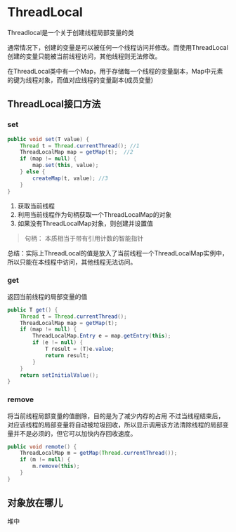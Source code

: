 # ThreadLocal

Threadlocal是一个关于创建线程局部变量的类

通常情况下，创建的变量是可以被任何一个线程访问并修改。而使用ThreadLocal创建的变量只能被当前线程访问，其他线程则无法修改。

在ThreadLocal类中有一个Map，用于存储每一个线程的变量副本，Map中元素的键为线程对象，而值对应线程的变量副本(成员变量)

## ThreadLocal接口方法

### set

```java
public void set(T value) {
    Thread t = Thread.currentThread(); //1
    ThreadLocalMap map = getMap(t);  //2
    if (map != null) {
        map.set(this, value);
    } else {
        createMap(t, value); //3
    }
}
```

1. 获取当前线程
2. 利用当前线程作为句柄获取一个ThreadLocalMap的对象
3. 如果没有ThreadLocalMap对象，则创建并设置值

> 句柄： 本质相当于带有引用计数的智能指针

总结：实际上ThreadLocal的值是放入了当前线程一个ThreadLocalMap实例中，所以只能在本线程中访问，其他线程无法访问。

### get

返回当前线程的局部变量的值

```java
public T get() {
    Thread t = Thread.currentThread();
    ThreadLocalMap map = getMap(t);
    if (map != null) {
        ThreadLocalMap.Entry e = map.getEntry(this);
        if (e != null) {
            T result = (T)e.value;
            return result;
        }
    }
    return setInitialValue();
}
```

### remove

将当前线程局部变量的值删除，目的是为了减少内存的占用
不过当线程结束后，对应该线程的局部变量将自动被垃圾回收，所以显示调用该方法清除线程的局部变量并不是必须的，但它可以加快内存回收速度。

```java
public void remote() {
    ThreadLocalMap m = getMap(Thread.currentThread());
    if (m != null) {
        m.remove(this);
    }
}
```

## 对象放在哪儿

堆中